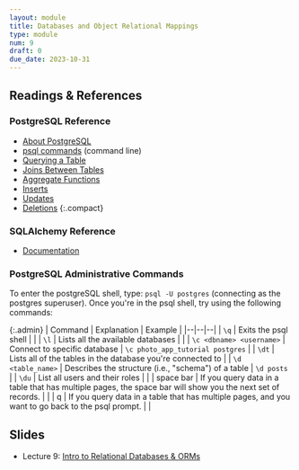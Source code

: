```yaml
---
layout: module
title: Databases and Object Relational Mappings
type: module
num: 9
draft: 0
due_date: 2023-10-31
---
```

 
## Readings & References
### PostgreSQL Reference
* <a href="https://www.postgresql.org/about/" target="_blank">About PostgreSQL</a>
* <a href="https://www.postgresqltutorial.com/psql-commands/" target="_blank">psql commands</a> (command line)
* <a href="https://www.postgresql.org/docs/current/tutorial-select.html" target="_blank">Querying a Table</a>
* <a href="https://www.postgresql.org/docs/current/tutorial-join.html" target="_blank">Joins Between Tables</a>
* <a href="https://www.postgresql.org/docs/current/tutorial-agg.html" target="_blank">Aggregate Functions</a>
* <a href="https://www.postgresql.org/docs/current/tutorial-populate.html" target="_blank">Inserts</a>
* <a href="https://www.postgresql.org/docs/current/tutorial-update.html" target="_blank">Updates</a>
* <a href="https://www.postgresql.org/docs/current/tutorial-delete.html" target="_blank">Deletions</a>
{:.compact}

### SQLAlchemy Reference

* [Documentation](https://docs.sqlalchemy.org/en/20/orm/queryguide/index.html)


### PostgreSQL Administrative Commands
To enter the postgreSQL shell, type: `psql -U postgres` (connecting as the postgres superuser). Once you're in the psql shell, try using the following commands:

{:.admin}
| Command | Explanation | Example |
|--|--|--|
| `\q` | Exits the psql shell | |
| `\l` | Lists all the available databases | |
| `\c <dbname> <username>` | Connect to specific database | `\c photo_app_tutorial postgres` |
| `\dt` | Lists all of the tables in the database you're connected to |
| `\d <table_name>` | Describes the structure (i.e., "schema") of a table | `\d posts` |
| `\du` | List all users and their roles | |
| space bar | If you query data in a table that has multiple pages, the space bar will show you the next set of records.  | |
| q | If you query data in a table that has multiple pages, and you want to go back to the psql prompt. | |


## Slides
* Lecture 9: <a href="https://docs.google.com/presentation/d/1PTFnOHjnZShjloXJGN2kvmFvy4f4AKCEzM27FG86tzE/edit?usp=sharing" target="_blank">Intro to Relational Databases & ORMs</a>
